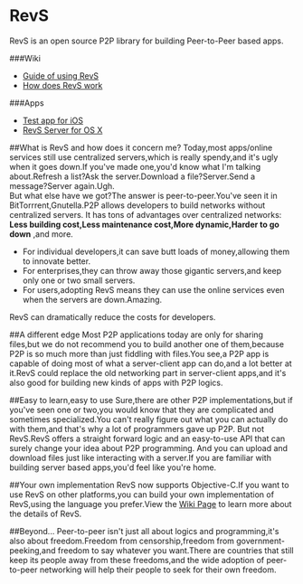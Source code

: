 RevS
================

RevS is an open source P2P library for building Peer-to-Peer based apps.

###Wiki
 * [Guide of using RevS](https://github.com/theGreatLzbdd/RevS/wiki/Guide-of-using-RevS)
 * [How does RevS work](https://github.com/theGreatLzbdd/RevS/wiki/How-does-RevS-work)

###Apps
 * [Test app for iOS](https://github.com/theGreatLzbdd/RevS-Test)
 * [RevS Server for OS X](https://github.com/theGreatLzbdd/RevS-Server)

##What is RevS and how does it concern me?
Today,most apps/online services still use centralized servers,which is really spendy,and it's ugly when it goes down.If you've made one,you'd know what I'm talking about.Refresh a list?Ask the server.Download a file?Server.Send a message?Server again.Ugh.  
But what else have we got?The answer is peer-to-peer.You've seen it in BitTorrrent,Gnutella.P2P allows developers to build networks without centralized servers.
It has tons of advantages over centralized networks: **Less building cost,Less maintenance cost,More dynamic,Harder to go down** ,and more.

 * For individual developers,it can save butt loads of money,allowing them to innovate better.
 * For enterprises,they can throw away those gigantic servers,and keep only one or two small servers.
 * For users,adopting RevS means they can use the online services even when the servers are down.Amazing.  

RevS can dramatically reduce the costs for developers.

##A different edge
Most P2P applications today are only for sharing files,but we do not recommend you to build another one of them,because P2P is so much more than just fiddling with files.You see,a P2P app is capable of doing most of what a server-client app can do,and a lot better at it.RevS could replace the old networking part in server-client apps,and it's also good for building new kinds of apps with P2P logics.

##Easy to learn,easy to use
Sure,there are other P2P implementations,but if you've seen one or two,you would know that they are complicated and sometimes specialized.You can't really figure out what you can actually do with them,and that's why a lot of programmers gave up P2P.
But not RevS.RevS offers a straight forward logic and an easy-to-use API that can surely change your idea about P2P programming.
And you can upload and download files just like interacting with a server.If you are familiar with building server based apps,you'd feel like you're home.

##Your own implementation
RevS now supports Objective-C.If you want to use RevS on other platforms,you can build your own implementation of RevS,using the language you prefer.View the [Wiki Page](https://github.com/theGreatLzbdd/RevS/wiki) to learn more about the details of RevS.

##Beyond...
Peer-to-peer isn't just all about logics and programming,it's also about freedom.Freedom from censorship,freedom from government-peeking,and freedom to say whatever you want.There are countries that still keep its people away from these freedoms,and the wide adoption of peer-to-peer networking will help their people to seek for their own freedom.
